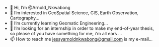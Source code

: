 - 👋 Hi, I’m @Arnold_Nkwabong
- 👀 I’m interested in GeoSpatial Science, GIS, Earth Observation, Cartography...
- 🌱 I’m currently learning Geomatic Engineering...
- 💞️ I’m looking for an internship in order to make my end-of-year thesis, so please of you have something for me, i'm all ears ...
- 📫 How to reach me jessyarnoldnkwabong@gmail.com is my e-mail...

<!---
02222222222/02222222222 is a ✨ special ✨ repository because its `README.md` (this file) appears on your GitHub profile.
You can click the Preview link to take a look at your changes.
--->
